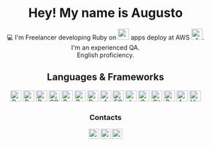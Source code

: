 <h1 align="center"> Hey! My name is Augusto </h1>
<p align="center">
 💻 I'm Freelancer developing Ruby on <img height="25"  src="https://upload.wikimedia.org/wikipedia/commons/thumb/6/62/Ruby_On_Rails_Logo.svg/1920px-Ruby_On_Rails_Logo.svg.png">
 apps deploy at AWS 
 <img title="AWS" height="25" src="https://upload.wikimedia.org/wikipedia/commons/thumb/1/1d/AmazonWebservices_Logo.svg/400px-AmazonWebservices_Logo.svg.png">.
 <br>
 I'm an experienced QA. 
 <br>
 English proficiency.
 <br>
</p>

<h2 align="center"> Languages & Frameworks </h2>
<p align="center">
  <img title="Ruby" height="25" src="https://upload.wikimedia.org/wikipedia/commons/thumb/7/73/Ruby_logo.svg/400px-Ruby_logo.svg.png"></code>
  <img title="Ruby On Rails" height="25" src="https://upload.wikimedia.org/wikipedia/commons/thumb/6/62/Ruby_On_Rails_Logo.svg/1920px-Ruby_On_Rails_Logo.svg.png">
  <img title="Rspec" height="25" src="https://rspec.info/images/logo.png">
  <img title="SQL" height="25" src="https://upload.wikimedia.org/wikipedia/commons/6/6f/Sql_database_shortcut_icon.png">
  <img title="PostgreSQL" height="25" src="https://upload.wikimedia.org/wikipedia/commons/thumb/2/29/Postgresql_elephant.svg/400px-Postgresql_elephant.svg.png">
  <img title="Bash" height="25" src="https://upload.wikimedia.org/wikipedia/commons/thumb/8/82/Gnu-bash-logo.svg/240px-Gnu-bash-logo.svg.png">
  <img title="Docker" height="25" src="https://upload.wikimedia.org/wikipedia/en/thumb/f/f4/Docker_logo.svg/240px-Docker_logo.svg.png">
  <img title="AWS" height="25" src="https://upload.wikimedia.org/wikipedia/commons/thumb/1/1d/AmazonWebservices_Logo.svg/400px-AmazonWebservices_Logo.svg.png">
  <img title="EC2" height="25" src="https://upload.wikimedia.org/wikipedia/commons/thumb/b/b9/AWS_Simple_Icons_Compute_Amazon_EC2_Instances.svg/400px-AWS_Simple_Icons_Compute_Amazon_EC2_Instances.svg.png">
  <img title="Javascript" height="25" src="https://upload.wikimedia.org/wikipedia/commons/6/6a/JavaScript-logo.png">
  <img title="GraphQL" height="25" src="https://upload.wikimedia.org/wikipedia/commons/thumb/1/17/GraphQL_Logo.svg/450px-GraphQL_Logo.svg.png">
  <img title="GitHub" height="25" src="https://upload.wikimedia.org/wikipedia/commons/thumb/c/c2/GitHub_Invertocat_Logo.svg/400px-GitHub_Invertocat_Logo.svg.png">
  <img title="Python" height="25" src="https://upload.wikimedia.org/wikipedia/commons/thumb/c/c3/Python-logo-notext.svg/242px-Python-logo-notext.svg.png">
  <img title="Apache Spark" height="25" src="https://upload.wikimedia.org/wikipedia/commons/e/ea/Spark-logo-192x100px.png">
  <img title="Visual Studio Code" height="25" src="https://upload.wikimedia.org/wikipedia/commons/thumb/9/9a/Visual_Studio_Code_1.35_icon.svg/150px-Visual_Studio_Code_1.35_icon.svg.png">
</p>
<h3 align="center"> Contacts </h3>
<p align="center"> 
  <a href="https://www.linkedin.com/in/augustocarissimo/"><img src="https://img.shields.io/badge/linkedin-%230077B5.svg?&style=for-the-badge&logo=linkedin&logoColor=white" height=23></a> 
  <a href="mailto:augusto.carissimo@gmail.com"><img src="https://img.shields.io/badge/Gmail-D14836?style=for-the-badge&logo=gmail&logoColor=white" height=23></a> 
  <a href="http://wa.me//5491165102255"><img src="https://img.shields.io/badge/WhatsApp-25D366?style=for-the-badge&logo=whatsapp&logoColor=white" height=23></a> 
</p>
